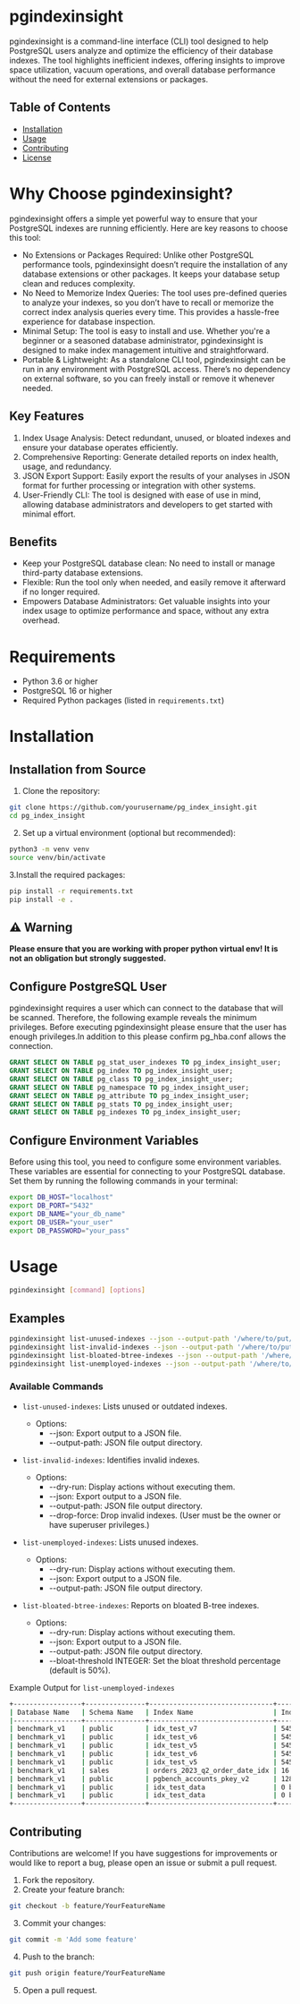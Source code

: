 # pgindexinsight
pgindexinsight is a command-line interface (CLI) tool designed to help PostgreSQL users analyze and optimize the efficiency of their database indexes. The tool highlights inefficient indexes, offering insights to improve space utilization, vacuum operations, and overall database performance without the need for external extensions or packages.

## Table of Contents
- [Installation](#installation)
- [Usage](#usage)
- [Contributing](#contributing)
- [License](#license)

# Why Choose pgindexinsight?
pgindexinsight offers a simple yet powerful way to ensure that your PostgreSQL indexes are running efficiently. Here are key reasons to choose this tool:

- No Extensions or Packages Required: Unlike other PostgreSQL performance tools, pgindexinsight doesn’t require the installation of any database extensions or other packages. It keeps your database setup clean and reduces complexity.
- No Need to Memorize Index Queries: The tool uses pre-defined queries to analyze your indexes, so you don’t have to recall or memorize the correct index analysis queries every time. This provides a hassle-free experience for database inspection.
- Minimal Setup: The tool is easy to install and use. Whether you're a beginner or a seasoned database administrator, pgindexinsight is designed to make index management intuitive and straightforward.
- Portable & Lightweight: As a standalone CLI tool, pgindexinsight can be run in any environment with PostgreSQL access. There’s no dependency on external software, so you can freely install or remove it whenever needed.

## Key Features
1. Index Usage Analysis: Detect redundant, unused, or bloated indexes and ensure your database operates efficiently.
2. Comprehensive Reporting: Generate detailed reports on index health, usage, and redundancy.
3. JSON Export Support: Easily export the results of your analyses in JSON format for further processing or integration with other systems.
4. User-Friendly CLI: The tool is designed with ease of use in mind, allowing database administrators and developers to get started with minimal effort.

## Benefits

- Keep your PostgreSQL database clean: No need to install or manage third-party database extensions.
- Flexible: Run the tool only when needed, and easily remove it afterward if no longer required.
- Empowers Database Administrators: Get valuable insights into your index usage to optimize performance and space, without any extra overhead.


# Requirements

- Python 3.6 or higher
- PostgreSQL 16 or higher
- Required Python packages (listed in `requirements.txt`)

# Installation

## Installation from Source

1. Clone the repository:

```bash
git clone https://github.com/yourusername/pg_index_insight.git
cd pg_index_insight
```

2. Set up a virtual environment (optional but recommended):

```bash
python3 -m venv venv
source venv/bin/activate
```

3.Install the required packages:

```bash
pip install -r requirements.txt
pip install -e .

```

## ⚠️ **Warning**

**Please ensure that you are working with proper python virtual env! It is not an obligation but strongly suggested.**

## Configure PostgreSQL User

pgindexinsight requires a user which can connect to the database that will be scanned. Therefore, the following example reveals the minimum privileges. Before executing pgindexinsight please ensure that the user has enough privileges.In addition to this please confirm pg_hba.conf allows the connection.

```sql
GRANT SELECT ON TABLE pg_stat_user_indexes TO pg_index_insight_user;
GRANT SELECT ON TABLE pg_index TO pg_index_insight_user;
GRANT SELECT ON TABLE pg_class TO pg_index_insight_user;
GRANT SELECT ON TABLE pg_namespace TO pg_index_insight_user;
GRANT SELECT ON TABLE pg_attribute TO pg_index_insight_user;
GRANT SELECT ON TABLE pg_stats TO pg_index_insight_user;
GRANT SELECT ON TABLE pg_indexes TO pg_index_insight_user;
```

## Configure Environment Variables

Before using this tool, you need to configure some environment variables. These variables are essential for connecting to your PostgreSQL database. Set them by running the following commands in your terminal:

```bash
export DB_HOST="localhost"
export DB_PORT="5432"
export DB_NAME="your_db_name"
export DB_USER="your_user"
export DB_PASSWORD="your_pass"
```

# Usage

```bash
pgindexinsight [command] [options]
```

## Examples

```bash
pgindexinsight list-unused-indexes --json --output-path '/where/to/put/json/'
pgindexinsight list-invalid-indexes --json --output-path '/where/to/put/json/' --dry-run
pgindexinsight list-bloated-btree-indexes --json --output-path '/where/to/put/json/' --dry-run --bloat-threshold 5
pgindexinsight list-unemployed-indexes --json --output-path '/where/to/put/json/' --dry-run
```

### Available Commands

- `list-unused-indexes`: Lists unused or outdated indexes.
    - Options:
        - --json: Export output to a JSON file.
        - --output-path: JSON file output directory.
- `list-invalid-indexes`: Identifies invalid indexes.
    - Options:
        - --dry-run: Display actions without executing them.
        - --json: Export output to a JSON file.
        - --output-path: JSON file output directory.
        - --drop-force: Drop invalid indexes. (User must be the owner or have superuser privileges.)
- `list-unemployed-indexes`: Lists unused indexes.
    - Options:
        - --dry-run: Display actions without executing them.
        - --json: Export output to a JSON file.
        - --output-path: JSON file output directory.

- `list-bloated-btree-indexes`: Reports on bloated B-tree indexes.
    - Options:
        - --dry-run: Display actions without executing them.
        - --json: Export output to a JSON file.
        - --output-path: JSON file output directory.
        - --bloat-threshold INTEGER: Set the bloat threshold percentage (default is 50%).

Example Output for `list-unemployed-indexes`

```bash
+-----------------+---------------+-------------------------------+--------------+------------------------+
| Database Name   | Schema Name   | Index Name                    | Index Size   | Category               |
|-----------------+---------------+-------------------------------+--------------+------------------------|
| benchmark_v1    | public        | idx_test_v7                   | 545 MB       | Unused&Redundant Index |
| benchmark_v1    | public        | idx_test_v6                   | 545 MB       | Unused&Redundant Index |
| benchmark_v1    | public        | idx_test_v5                   | 545 MB       | Unused&Redundant Index |
| benchmark_v1    | public        | idx_test_v6                   | 545 MB       | Duplicate Btree Index  |
| benchmark_v1    | public        | idx_test_v5                   | 545 MB       | Duplicate Btree Index  |
| benchmark_v1    | sales         | orders_2023_q2_order_date_idx | 16 kB        | Unused&Redundant Index |
| benchmark_v1    | public        | pgbench_accounts_pkey_v2      | 1285 MB      | Duplicate Unique Index |
| benchmark_v1    | public        | idx_test_data                 | 0 bytes      | Unused&Redundant Index |
| benchmark_v1    | public        | idx_test_data                 | 0 bytes      | Invalid Index          |
+-----------------+---------------+-------------------------------+--------------+------------------------+
```

## Contributing
Contributions are welcome! If you have suggestions for improvements or would like to report a bug, please open an issue or submit a pull request.

1. Fork the repository.
2. Create your feature branch:
```bash
git checkout -b feature/YourFeatureName
```
3. Commit your changes:
```bash
git commit -m 'Add some feature'
```
4. Push to the branch:
```bash
git push origin feature/YourFeatureName
```
5. Open a pull request.